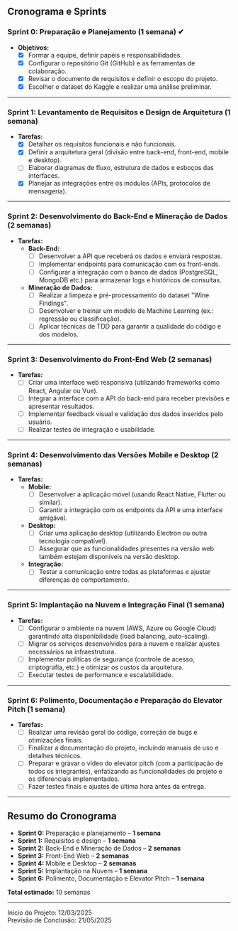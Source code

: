 ## Cronograma e Sprints

### **Sprint 0: Preparação e Planejamento (1 semana)** ✔
- **Objetivos:**  
  - [x] Formar a equipe, definir papéis e responsabilidades.
  - [x] Configurar o repositório Git (GitHub) e as ferramentas de colaboração.
  - [x] Revisar o documento de requisitos e definir o escopo do projeto.
  - [x] Escolher o dataset do Kaggle e realizar uma análise preliminar.

---

### **Sprint 1: Levantamento de Requisitos e Design de Arquitetura (1 semana)**
- **Tarefas:**  
  - [x] Detalhar os requisitos funcionais e não funcionais.  
  - [x] Definir a arquitetura geral (divisão entre back-end, front-end, mobile e desktop).  
  - [ ] Elaborar diagramas de fluxo, estrutura de dados e esboços das interfaces.  
  - [x] Planejar as integrações entre os módulos (APIs, protocolos de mensageria).

---

### **Sprint 2: Desenvolvimento do Back-End e Mineração de Dados (2 semanas)**
- **Tarefas:**  
  - **Back-End:**  
    - [ ] Desenvolver a API que receberá os dados e enviará respostas.  
    - [ ] Implementar endpoints para comunicação com os front-ends.  
    - [ ] Configurar a integração com o banco de dados (PostgreSQL, MongoDB etc.) para armazenar logs e históricos de consultas.
  - **Mineração de Dados:**  
    - [ ] Realizar a limpeza e pré-processamento do dataset "Wine Findings".  
    - [ ] Desenvolver e treinar um modelo de Machine Learning (ex.: regressão ou classificação).  
    - [ ] Aplicar técnicas de TDD para garantir a qualidade do código e dos modelos.

---

### **Sprint 3: Desenvolvimento do Front-End Web (2 semanas)**
- **Tarefas:**  
  - [ ] Criar uma interface web responsiva (utilizando frameworks como React, Angular ou Vue).  
  - [ ] Integrar a interface com a API do back-end para receber previsões e apresentar resultados.  
  - [ ] Implementar feedback visual e validação dos dados inseridos pelo usuário.  
  - [ ] Realizar testes de integração e usabilidade.

---

### **Sprint 4: Desenvolvimento das Versões Mobile e Desktop (2 semanas)**
- **Tarefas:**  
  - **Mobile:**  
    - [ ] Desenvolver a aplicação móvel (usando React Native, Flutter ou similar).  
    - [ ] Garantir a integração com os endpoints da API e uma interface amigável.
  - **Desktop:**  
    - [ ] Criar uma aplicação desktop (utilizando Electron ou outra tecnologia compatível).  
    - [ ] Assegurar que as funcionalidades presentes na versão web também estejam disponíveis na versão desktop.
  - **Integração:**  
    - [ ] Testar a comunicação entre todas as plataformas e ajustar diferenças de comportamento.

---

### **Sprint 5: Implantação na Nuvem e Integração Final (1 semana)**
- **Tarefas:**  
  - [ ] Configurar o ambiente na nuvem (AWS, Azure ou Google Cloud) garantindo alta disponibilidade (load balancing, auto-scaling).  
  - [ ] Migrar os serviços desenvolvidos para a nuvem e realizar ajustes necessários na infraestrutura.  
  - [ ] Implementar políticas de segurança (controle de acesso, criptografia, etc.) e otimizar os custos da arquitetura.
  - [ ] Executar testes de performance e escalabilidade.

---

### **Sprint 6: Polimento, Documentação e Preparação do Elevator Pitch (1 semana)**
- **Tarefas:**  
  - [ ] Realizar uma revisão geral do código, correção de bugs e otimizações finais.  
  - [ ] Finalizar a documentação do projeto, incluindo manuais de uso e detalhes técnicos.  
  - [ ] Preparar e gravar o vídeo do elevator pitch (com a participação de todos os integrantes), enfatizando as funcionalidades do projeto e os diferenciais implementados.  
  - [ ] Fazer testes finais e ajustes de última hora antes da entrega.

---

## Resumo do Cronograma

- **Sprint 0:** Preparação e planejamento – **1 semana**  
- **Sprint 1:** Requisitos e design – **1 semana**  
- **Sprint 2:** Back-End e Mineração de Dados – **2 semanas**  
- **Sprint 3:** Front-End Web – **2 semanas**  
- **Sprint 4:** Mobile e Desktop – **2 semanas**  
- **Sprint 5:** Implantação na Nuvem – **1 semana**  
- **Sprint 6:** Polimento, Documentação e Elevator Pitch – **1 semana**  

**Total estimado:** 10 semanas

---

Inicio do Projeto: 12/03/2025 <br>
Previsão de Conclusão: 21/05/2025 
